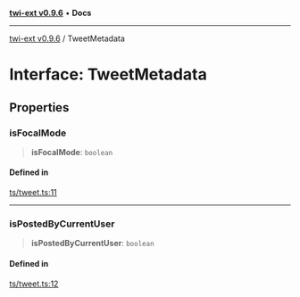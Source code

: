 [**twi-ext v0.9.6**](../README.md) • **Docs**

***

[twi-ext v0.9.6](../README.md) / TweetMetadata

# Interface: TweetMetadata

## Properties

### isFocalMode

> **isFocalMode**: `boolean`

#### Defined in

[ts/tweet.ts:11](https://github.com/Robot-Inventor/twi-ext/blob/e69b1551d321a94701ff6b35bfa47ac414bd1c87/src/ts/tweet.ts#L11)

***

### isPostedByCurrentUser

> **isPostedByCurrentUser**: `boolean`

#### Defined in

[ts/tweet.ts:12](https://github.com/Robot-Inventor/twi-ext/blob/e69b1551d321a94701ff6b35bfa47ac414bd1c87/src/ts/tweet.ts#L12)
